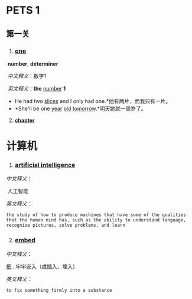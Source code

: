 # PETS 1

## 第一关

1. ### [one](https://dictionary.cambridge.org/dictionary/english-chinese-simplified/one)

​	**number**, **determiner**

​	*中文释义*：数字1

​	*英文释义*：**the** [number](https://dictionary.cambridge.org/dictionary/english-chinese-simplified/number) **1**

* He had two [slices](https://dictionary.cambridge.org/dictionary/english-chinese-simplified/slice) and I only had one.*他有两片，而我只有一片。
* *She'll be one [year](https://dictionary.cambridge.org/dictionary/english-chinese-simplified/year) [old](https://dictionary.cambridge.org/dictionary/english-chinese-simplified/old) [tomorrow](https://dictionary.cambridge.org/dictionary/english-chinese-simplified/tomorrow).*明天她就一周岁了。

2. [**chapter**](https://dictionary.cambridge.org/dictionary/english-chinese-simplified/chapter)

   

# 计算机

1. ### [artificial intelligence](https://dictionary.cambridge.org/dictionary/english-chinese-simplified/artificial-intelligence#google_vignette)

*中文释义*：

​	人工智能

*英文释义*：

	the study of how to produce machines that have some of the qualities that the human mind has, such as the ability to understand language, recognize pictures, solve problems, and learn

2. ### [embed](https://dictionary.cambridge.org/dictionary/english-chinese-simplified/embed)

*中文释义*：

[把](https://dictionary.cambridge.org/dictionary/chinese-simplified-english/)…牢牢嵌入（或插入、埋入）

*英文释义*：

```
to fix something firmly into a substance
```

